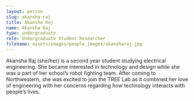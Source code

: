 ```yaml
---
layout: person
slug: akansha-raj
title: Akansha Raj
name: Akansha Raj
type: undergraduate
role: Undergraduate Student Researcher
filename: assets/images/people_images/akansharaj.jpg
---
```

Akansha Raj (she/her) is a second year student studying electrical engineering. She became interested in technology and design while she was a part of her school’s robot fighting team. After coming to Northwestern, she was excited to join the TREE Lab as it combined her love of engineering with her concerns regarding how technology interacts with people’s lives.
